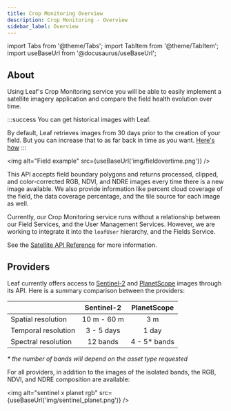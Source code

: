```yaml
---
title: Crop Monitoring Overview
description: Crop Monitoring - Overview
sidebar_label: Overview
---
```


import Tabs from '@theme/Tabs';
import TabItem from '@theme/TabItem';
import useBaseUrl from '@docusaurus/useBaseUrl';

<!-- the following links are referenced throughout this document -->
[1]: /docs/sentinel_overview
[2]: /docs/planet_overview

## About

Using Leaf's Crop Monitoring service you will be able to easily implement a satellite
imagery application and compare the field health evolution over time. 

:::success You can get historical images with Leaf.

By default, Leaf retrieves images from 30 days prior to the creation of your
field. But you can increase that to as far back in time as you want.
[Here's how](/docs/crop_monitoring_endpoints#post-fields)
:::

<img alt="Field example" src={useBaseUrl('img/fieldovertime.png')} />

This API accepts field boundary polygons and returns processed, clipped, and
color-corrected RGB, NDVI, and NDRE images every time there is a new image available.
We also provide information like percent cloud coverage of the field, the data
coverage percentage, and the tile source for each image as well.

Currently, our Crop Monitoring service runs without a relationship between our Field Services, and the User Management Services.
However, we are working to integrate it into the `leafUser` hierarchy, and the Fields Service.

See the [Satellite API Reference][crop_monitoring_endpoints] for more information.

[crop_monitoring_endpoints]: crop_monitoring_endpoints.md

## Providers

Leaf currently offers access to [Sentinel-2][1] and [PlanetScope][2] images through its API.
Here is a summary comparison between the providers:

|                     |  Sentinel-2 | PlanetScope |
|---------------------|:-----------:|:-----------:|
| Spatial resolution  | 10 m - 60 m |     3 m     |
| Temporal resolution |  3 - 5 days |    1 day    |
| Spectral resolution |  12 bands   | 4 - 5* bands|

_* the number of bands will depend on the asset type requested_

For all providers, in addition to the images of the isolated bands, the RGB, NDVI, and NDRE composition are available:

<img alt="sentinel x planet rgb" src={useBaseUrl('img/sentinel_planet.png')} />